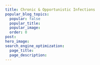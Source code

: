 ```yaml
---
title: Chronic & Opportunistic Infections
popular_blog_topics:
  popular: false
  popular_title:
  popular_image:
  order: 0
post:
hero_image:
search_engine_optimization:
  page_title:
  page_description:
---
```

